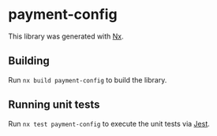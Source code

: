 # payment-config

This library was generated with [Nx](https://nx.dev).

## Building

Run `nx build payment-config` to build the library.

## Running unit tests

Run `nx test payment-config` to execute the unit tests via [Jest](https://jestjs.io).
